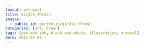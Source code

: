 ```yaml
---
layout: art-post
title: Girdle Thrush
images:
  - public_id: portfolio/girdle_thrush
categories: [art, drawn]
tags: [pen-and-ink, black-and-white, illustration, surreal]
date: 2012-07-01
---
```

